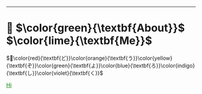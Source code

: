 ***

# 🤔 $\color{green}{\textbf{About}}$ $\color{lime}{\textbf{Me}}$

$🌸\color{red}{\textbf{ど}}\color{orange}{\textbf{う}}\color{yellow}{\textbf{ぞ}}\color{green}{\textbf{よ}}\color{blue}{\textbf{ろ}}\color{indigo}{\textbf{し}}\color{violet}{\textbf{く}}$

<a href="https://youtube.com" style="color: green">Hi</a>
<!--
**minhnhatha/minhnhatha** is a ✨ _special_ ✨ repository because its `README.md` (this file) appears on your GitHub profile.

Here are some ideas to get you started:

- 🔭 I’m currently working on ...
- 🌱 I’m currently learning ...
- 👯 I’m looking to collaborate on ...
- 🤔 I’m looking for help with ...
- 💬 Ask me about ...
- 📫 How to reach me: ...
- 😄 Pronouns: ...
- ⚡ Fun fact: ...
-->
